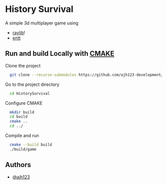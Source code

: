 
# History Survival

A simple 3d multiplayer game using
* [raylib](https://github.com/raysan5/raylib/tree/master/examples)!
* [entt](https://github.com/skypjack/entt)

## Run and build Locally with [CMAKE](cmake.org)

Clone the project

```bash
  git clone --recurse-submodules https://github.com/ajh123-development/HistorySurvival
```

Go to the project directory

```bash
  cd HistorySurvival
```

Configure CMAKE

```bash
  mkdir build
  cd build
  cmake ..
  cd ../
```

Compile and run

```bash
  cmake --build build
  ./build/game
```


## Authors

- [@ajh123](https://www.github.com/ajh123)

